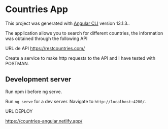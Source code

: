 # Countries App

This project was generated with [Angular CLI](https://github.com/angular/angular-cli) version 13.1.3..

The application allows you to search for different countries, the information was obtained through the following API 

URL de API
https://restcountries.com/

Create a service to make http requests to the API and I have tested with POSTMAN.

## Development server

Run npm i before ng serve.

Run `ng serve` for a dev server. Navigate to `http://localhost:4200/`.

URL DEPLOY

https://countries-angular.netlify.app/
